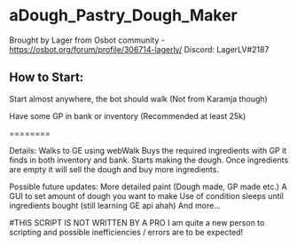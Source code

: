 # aDough_Pastry_Dough_Maker
Brought by Lager from Osbot community - https://osbot.org/forum/profile/306714-lagerlv/
Discord: LagerLV#2187

## How to Start:

Start almost anywhere, the bot should walk (Not from Karamja though)

Have some GP in bank or inventory (Recommended at least 25k)

========

Details:
Walks to GE using webWalk
Buys the required ingredients with GP it finds in both inventory and bank.
Starts making the dough.
Once ingredients are empty it will sell the dough and buy more ingredients.

Possible future updates:
More detailed paint (Dough made, GP made etc.)
A GUI to set amount of dough you want to make
Use of condition sleeps until ingredients bought (still learning GE api ahah)
And more...

#THIS SCRIPT IS NOT WRITTEN BY A PRO
I am quite a new person to scripting and possible inefficiencies / errors are to be expected!
